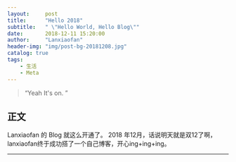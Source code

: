 ```yaml
---
layout:     post
title:      "Hello 2018"
subtitle:   " \"Hello World, Hello Blog\""
date:       2018-12-11 15:20:00
author:     "Lanxiaofan"
header-img: "img/post-bg-20181208.jpg"
catalog: true
tags:
    - 生活
    - Meta
---
```


> “Yeah It's on. ”


## 正文

Lanxiaofan 的 Blog 就这么开通了。
2018 年12月，话说明天就是双12了啊，lanxiaofan终于成功搭了一个自己博客，开心ing+ing+ing。



---



